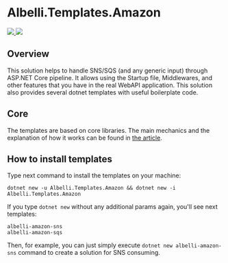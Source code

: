 # Albelli.Templates.Amazon


<a href="https://ci.appveyor.com/project/albumprinter/albelli-templates-amazon/branch/master"><img src="https://ci.appveyor.com/api/projects/status/bunen2a3k2rlt7dp?svg=true" />
</a> <a href="https://www.nuget.org/packages/Albelli.Templates.Amazon/"><img src="https://img.shields.io/nuget/vpre/Albelli.Templates.Amazon.svg" /></a>

## Overview

This solution helps to handle SNS/SQS (and any generic input) through ASP.NET Core pipeline. It allows using the Startup file, Middlewares, and other features that you have in the real WebAPI application. This solution also provides several dotnet templates with useful boilerplate code.

## Core

The templates are based on core libraries. The main mechanics and the explanation of how it works can be found in [the article](https://github.com/albumprinter/Albelli.Templates.Amazon/wiki/How-it-works).

## How to install templates

Type next command to install the templates on your machine:
```
dotnet new -u Albelli.Templates.Amazon && dotnet new -i Albelli.Templates.Amazon
```

If you type `dotnet new` without any additional params again, you'll see next templates:
```
albelli-amazon-sns
albelli-amazon-sqs
```

Then, for example, you can just simply execute `dotnet new albelli-amazon-sns` command to create a solution for SNS consuming.
